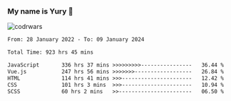 ### My name is Yury 👋 
![codrwars](https://www.codewars.com/users/litury/badges/micro) 


<!--START_SECTION:waka-->

```txt
From: 28 January 2022 - To: 09 January 2024

Total Time: 923 hrs 45 mins

JavaScript       336 hrs 37 mins >>>>>>>>>----------------   36.44 %
Vue.js           247 hrs 56 mins >>>>>>>------------------   26.84 %
HTML             114 hrs 41 mins >>>----------------------   12.42 %
CSS              101 hrs 3 mins  >>>----------------------   10.94 %
SCSS             60 hrs 2 mins   >>-----------------------   06.50 %
```

<!--END_SECTION:waka-->

